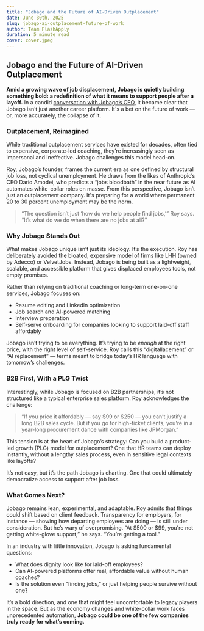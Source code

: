 ```yaml
---
title: "Jobago and the Future of AI-Driven Outplacement"
date: June 30th, 2025
slug: jobago-ai-outplacement-future-of-work
author: Team FlashApply
duration: 5 minute read
cover: cover.jpeg
---
```


## Jobago and the Future of AI-Driven Outplacement

**Amid a growing wave of job displacement, Jobago is quietly building something bold: a redefinition of what it means to support people after a layoff.** In a candid [conversation with Jobago’s CEO](https://www.jobago.ai/post/interview-with-simon-peter-damian-from-nigerian-network-engineer-to-ai-powered-job-search-pioneer), it became clear that Jobago isn’t just another career platform. It's a bet on the future of work — or, more accurately, the collapse of it.

### Outplacement, Reimagined

While traditional outplacement services have existed for decades, often tied to expensive, corporate-led coaching, they’re increasingly seen as impersonal and ineffective. Jobago challenges this model head-on.

Roy, Jobago’s founder, frames the current era as one defined by structural job loss, not cyclical unemployment. He draws from the likes of Anthropic’s CEO Dario Amodei, who predicts a “jobs bloodbath” in the near future as AI automates white-collar roles en masse. From this perspective, Jobago isn’t just an outplacement company. It's preparing for a world where permanent 20 to 30 percent unemployment may be the norm.

> “The question isn’t just ‘how do we help people find jobs,’” Roy says. “It’s what do we do when there are no jobs at all?”

### Why Jobago Stands Out

What makes Jobago unique isn’t just its ideology. It’s the execution. Roy has deliberately avoided the bloated, expensive model of firms like LHH (owned by Adecco) or VelvetJobs. Instead, Jobago is being built as a lightweight, scalable, and accessible platform that gives displaced employees tools, not empty promises.

Rather than relying on traditional coaching or long-term one-on-one services, Jobago focuses on:

- Resume editing and LinkedIn optimization
- Job search and AI-powered matching
- Interview preparation
- Self-serve onboarding for companies looking to support laid-off staff affordably

Jobago isn’t trying to be everything. It’s trying to be _enough_ at the right price, with the right level of self-service. Roy calls this “digitallacement” or “AI replacement” — terms meant to bridge today’s HR language with tomorrow’s challenges.

### B2B First, With a PLG Twist

Interestingly, while Jobago is focused on B2B partnerships, it’s not structured like a typical enterprise sales platform. Roy acknowledges the challenge:

> “If you price it affordably — say \$99 or \$250 — you can’t justify a long B2B sales cycle. But if you go for high-ticket clients, you're in a year-long procurement dance with companies like JPMorgan.”

This tension is at the heart of Jobago’s strategy: Can you build a product-led growth (PLG) model for outplacement? One that HR teams can deploy instantly, without a lengthy sales process, even in sensitive legal contexts like layoffs?

It’s not easy, but it’s the path Jobago is charting. One that could ultimately democratize access to support after job loss.

### What Comes Next?

Jobago remains lean, experimental, and adaptable. Roy admits that things could shift based on client feedback. Transparency for employers, for instance — showing how departing employees are doing — is still under consideration. But he’s wary of overpromising. “At \$500 or \$99, you're not getting white-glove support,” he says. “You’re getting a tool.”

In an industry with little innovation, Jobago is asking fundamental questions:

- What does dignity look like for laid-off employees?
- Can AI-powered platforms offer real, affordable value without human coaches?
- Is the solution even “finding jobs,” or just helping people survive without one?

It’s a bold direction, and one that might feel uncomfortable to legacy players in the space. But as the economy changes and white-collar work faces unprecedented automation, **Jobago could be one of the few companies truly ready for what’s coming.**
